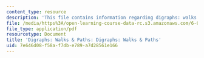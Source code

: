 ```yaml
---
content_type: resource
description: 'This file contains information regarding digraphs: walks & paths.'
file: /media/https%3A/open-learning-course-data-rc.s3.amazonaws.com/6-042j-mathematics-for-computer-science-spring-2015/7e646d08f58af7dbe789a7d28561e166_MIT6_042JS15_WalksPaths.pdf
file_type: application/pdf
resourcetype: Document
title: 'Digraphs: Walks & Paths: Digraphs: Walks & Paths'
uid: 7e646d08-f58a-f7db-e789-a7d28561e166
---
```

